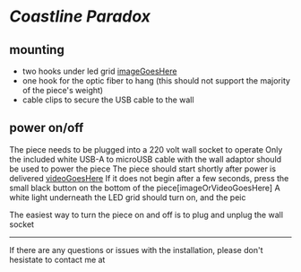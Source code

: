 
# _Coastline Paradox_


## mounting
- two hooks under led grid [imageGoesHere]()
- one hook for the optic fiber to hang (this should not support the majority of the piece's weight)
- cable clips to secure the USB cable to the wall


## power on/off
The piece needs to be plugged into a 220 volt wall socket to operate
Only the included white USB-A to microUSB cable with the wall adaptor should be used to power the piece
The piece should start shortly after power is delivered [videoGoesHere]()
If it does not begin after a few seconds, press the small black button on the bottom of the piece[imageOrVideoGoesHere]
A white light underneath the LED grid should turn on, and the peic

The easiest way to turn the piece on and off is to plug and unplug the wall socket

***
If there are any questions or issues with the installation, please don't hesistate to contact me at 

